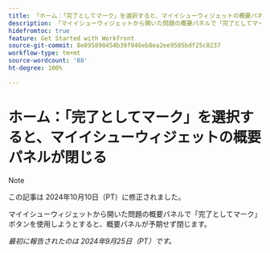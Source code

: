 ```yaml
---
title: 「ホーム：「完了としてマーク」を選択すると、マイイシューウィジェットの概要パネルが閉じる」
description: 「マイイシューウィジェットから開いた問題の概要パネルで「完了としてマーク」ボタンを使用しようとすると、概要パネルが予期せず閉じます。」
hidefromtoc: true
feature: Get Started with Workfront
source-git-commit: 8e095890454b39f046eb8ea2ee9505bdf25c8237
workflow-type: tm+mt
source-wordcount: '88'
ht-degree: 100%

---
```



# ホーム：「完了としてマーク」を選択すると、マイイシューウィジェットの概要パネルが閉じる

>[!NOTE]
>
>この記事は 2024年10月10日（PT）に修正されました。

マイイシューウィジェットから開いた問題の概要パネルで「完了としてマーク」ボタンを使用しようとすると、概要パネルが予期せず閉じます。

_最初に報告されたのは 2024年9月25日（PT）です。_
